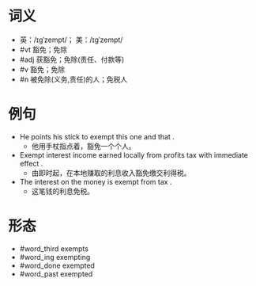 # 词义
- 英：/ɪɡˈzempt/； 美：/ɪɡˈzempt/
- #vt 豁免；免除
- #adj 获豁免；免除(责任、付款等)
- #v 豁免；免除
- #n 被免除(义务,责任)的人；免税人
# 例句
- He points his stick to exempt this one and that .
	- 他用手杖指点着，豁免一个个人。
- Exempt interest income earned locally from profits tax with immediate effect .
	- 由即时起，在本地赚取的利息收入豁免缴交利得税。
- The interest on the money is exempt from tax .
	- 这笔钱的利息免税。
# 形态
- #word_third exempts
- #word_ing exempting
- #word_done exempted
- #word_past exempted

